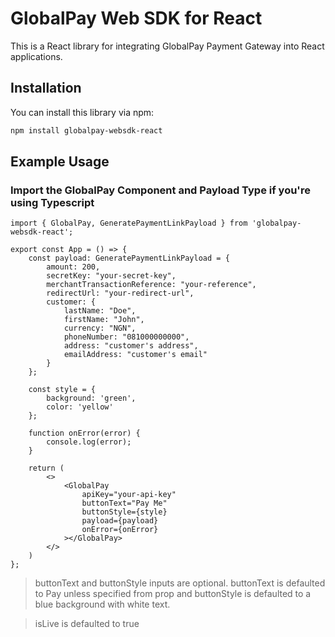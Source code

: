 # GlobalPay Web SDK for React

This is a React library for integrating GlobalPay Payment Gateway into React applications.

## Installation

You can install this library via npm:

```bash
npm install globalpay-websdk-react

```

## Example Usage
### Import the GlobalPay Component and Payload Type if you're using Typescript

```tsx
import { GlobalPay, GeneratePaymentLinkPayload } from 'globalpay-websdk-react';

export const App = () => {
    const payload: GeneratePaymentLinkPayload = {
        amount: 200,
        secretKey: "your-secret-key",
        merchantTransactionReference: "your-reference",
        redirectUrl: "your-redirect-url",
        customer: {
            lastName: "Doe",
            firstName: "John",
            currency: "NGN",
            phoneNumber: "081000000000",
            address: "customer's address",
            emailAddress: "customer's email"
        }
    };

    const style = {
        background: 'green',
        color: 'yellow'
    };

    function onError(error) {
        console.log(error);
    }

    return (
        <>
            <GlobalPay
                apiKey="your-api-key"
                buttonText="Pay Me"
                buttonStyle={style}
                payload={payload}
                onError={onError}
            ></GlobalPay>
        </>
    )
};
```

> buttonText and buttonStyle inputs are optional. buttonText is defaulted to Pay unless specified from prop and buttonStyle is defaulted to a blue background with white text.

> isLive is defaulted to true
